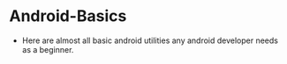 # Android-Basics
* Here are almost all basic android utilities any android developer needs as a beginner. 
